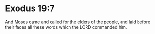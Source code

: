 # Exodus 19:7

And Moses came and called for the elders of the people, and laid before their faces all these words which the LORD commanded him.